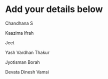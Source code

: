 # Add your details below

Chandhana S

Kaazima Ifrah

Jeet

Yash Vardhan Thakur

Jyotisman Borah

Devata Dinesh Vamsi
